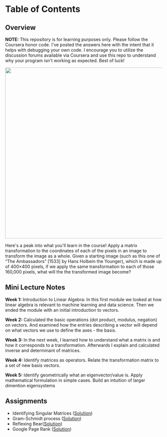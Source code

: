 # Table of Contents
## Overview


<p align="left"> <b>NOTE:</b> This repository is for learning purposes only. Please follow the Coursera honor code. I've posted the answers here with the intent that it helps with debugging your own code. I encourage you to utilize the discussion forums available via Coursera and use this repo to understand why your program isn't working as expected. Best of luck! </p>


<p align="center">
  <img width="550" height="550" src="https://github.com/jessxphil/mathematics-of-machine-learning-linear-algebra/blob/master/2019-05-30_1948.png">
</p>
Here's a peak into what you'll learn in the course! Apply a matrix transformation to the coordinates of each of the pixels in an image to transform the image as a whole. Given a starting image (such as this one of “The Ambassadors” [1533] by Hans Holbein the Younger), which is made up of 400×400 pixels, if we apply the same transformation to each of those 160,000 pixels, what will the the transformed image become? 

## Mini Lecture Notes
<b>Week 1:</b> Introduction to Linear Algebra: In this first module we looked at how linear algebra is relevant to machine learning and data science. Then we ended the module with an initial introduction to vectors.  

<b>Week 2:</b> Calculated the basic operations (dot product, modulus, negation) on vectors. And examined how the entries describing a vector will depend on what vectors we use to define the axes - the basis.

<b>Week 3:</b> In the next week, I learned how to understand what a matrix is and how it corresponds to a transformation. Afterwards I explain and calculated inverse and determinant of matrices. 

<b>Week 4:</b> Identify matrices as operators. Relate the transformation matrix to a set of new basis vectors. 

<b>Week 5:</b> Identify geometrically what an eigenvector/value is. Apply mathematical formulation in simple cases. Build an intuition of larger dimention eigensystems


## Assignments
- Identifying Singular Matrices ([Solution](https://github.com/jessxphil/mathematics-of-machine-learning-linear-algebra/blob/master/assignment-1/id-singular-matrices.ipynb))
- Gram-Schmidt process ([Solution](https://github.com/jessxphil/mathematics-of-machine-learning-linear-algebra/blob/master/assignment-2/gram-schmidt-process.ipynb))
- Reflexing Bear([Solution](https://github.com/jessxphil/mathematics-of-machine-learning-linear-algebra/blob/master/assignment-3/reflecting-bear.ipynb))
- Google Page Rank ([Solution](https://github.com/jessxphil/mathematics-of-machine-learning-linear-algebra/tree/master/assignment-4))
